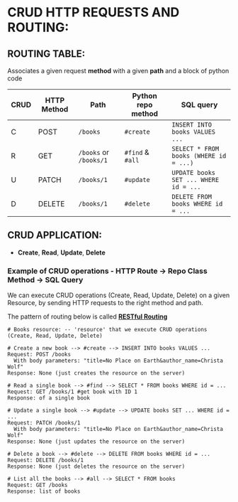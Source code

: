 # CRUD HTTP REQUESTS AND ROUTING:

## ROUTING TABLE:

Associates a given request **method** with a given **path** and a block of python code

| CRUD | HTTP Method | Path                  | Python repo method | SQL query                             | 
| -----| ----------- | --------------------- | ------------------ | ------------------------------------- |
|   C  | POST        | `/books`              | `#create`          | `INSERT INTO books VALUES ...`        | 
|   R  | GET         | `/books` or `/books/1`| `#find` & `#all`   | `SELECT * FROM books (WHERE id = ...)`|
|   U  | PATCH       | `/books/1`            | `#update`          | `UPDATE books SET ... WHERE id = ...` |
|   D  | DELETE      | `/books/1`            | `#delete`          | `DELETE FROM books WHERE id = ...`    |

## CRUD APPLICATION:

* **Create**, **Read**, **Update**, **Delete**

### Example of CRUD operations - HTTP Route -> Repo Class Method -> SQL Query

We can execute CRUD operations (Create, Read, Update, Delete) on a given Resource, by sending HTTP requests to the right method and path.

The pattern of routing below is called [**RESTful Routing**](https://restfulapi.net/)

```shell
# Books resource: -- 'resource' that we execute CRUD operations (Create, Read, Update, Delete)

# Create a new book --> #create --> INSERT INTO books VALUES ...
Request: POST /books
  With body parameters: "title=No Place on Earth&author_name=Christa Wolf"
Response: None (just creates the resource on the server)

# Read a single book --> #find --> SELECT * FROM books WHERE id = ...
Request: GET /books/1 #get book with ID 1
Response: of a single book

# Update a single book --> #update --> UPDATE books SET ... WHERE id = ...
Request: PATCH /books/1
  With body parameters: "title=No Place on Earth&author_name=Christa Wolf"
Response: None (just updates the resource on the server)

# Delete a book --> #delete --> DELETE FROM books WHERE id = ...
Request: DELETE /books/1
Response: None (just deletes the resource on the server)

# List all the books --> #all --> SELECT * FROM books
Request: GET /books
Response: list of books
```